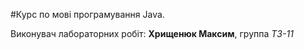 #Курс по мові програмування Java.

Виконувач лабораторних робіт: **Хрищенюк Максим**, группа *ТЗ-11*
